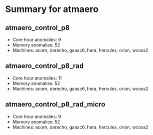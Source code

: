 # Summary for atmaero

## atmaero_control_p8
- Core hour anomalies: 9
- Memory anomalies: 52
- Machines: acorn, derecho, gaeac6, hera, hercules, orion, wcoss2

## atmaero_control_p8_rad
- Core hour anomalies: 11
- Memory anomalies: 52
- Machines: acorn, derecho, gaeac6, hera, hercules, orion, wcoss2

## atmaero_control_p8_rad_micro
- Core hour anomalies: 9
- Memory anomalies: 52
- Machines: acorn, derecho, gaeac6, hera, hercules, orion, wcoss2

